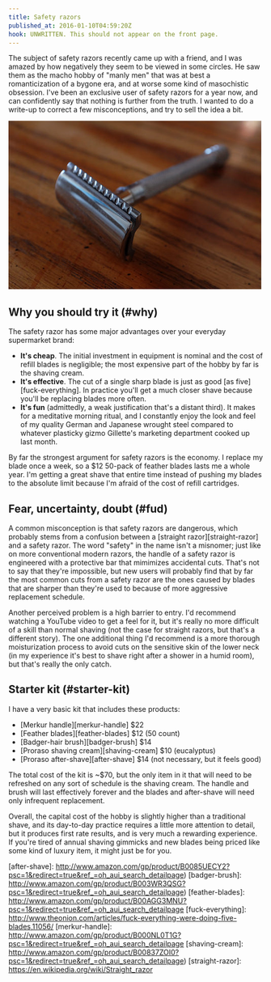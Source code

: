 ```yaml
---
title: Safety razors
published_at: 2016-01-10T04:59:20Z
hook: UNWRITTEN. This should not appear on the front page.
---
```


The subject of safety razors recently came up with a friend, and I was amazed
by how negatively they seem to be viewed in some circles. He saw them as the
macho hobby of "manly men" that was at best a romanticization of a bygone era,
and at worse some kind of masochistic obsession. I've been an exclusive user of
safety razors for a year now, and can confidently say that nothing is further
from the truth. I wanted to do a write-up to correct a few misconceptions, and
try to sell the idea a bit.

<a href="https://www.flickr.com/photos/brandurleach/23656853583/"><img src="/assets/images/fragments/safety-razors/razor.jpg"></a>

## Why you should try it (#why)

The safety razor has some major advantages over your everyday supermarket
brand:

* **It's cheap**. The initial investment in equipment is nominal and the cost
  of refill blades is negligible; the most expensive part of the hobby by far
  is the shaving cream.
* **It's effective**. The cut of a single sharp blade is just as good [as
  five][fuck-everything].  In practice you'll get a much closer shave because
  you'll be replacing blades more often.
* **It's fun** (admittedly, a weak justification that's a distant third). It
  makes for a meditative morning ritual, and I constantly enjoy the look and
  feel of my quality German and Japanese wrought steel compared to whatever
  plasticky gizmo Gillette's marketing department cooked up last month.

By far the strongest argument for safety razors is the economy. I replace my
blade once a week, so a $12 50-pack of feather blades lasts me a whole year.
I'm getting a great shave that entire time instead of pushing my blades to the
absolute limit because I'm afraid of the cost of refill cartridges.

## Fear, uncertainty, doubt (#fud)

A common misconception is that safety razors are dangerous, which probably
stems from a confusion between a [straight razor][straight-razor] and a safety
razor. The word "safety" in the name isn't a misnomer; just like on more
conventional modern razors, the handle of a safety razor is engineered with a
protective bar that mimimizes accidental cuts. That's not to say that they're
impossible, but new users will probably find that by far the most common cuts
from a safety razor are the ones caused by blades that are sharper than they're
used to because of more aggressive replacement schedule.

Another perceived problem is a high barrier to entry. I'd recommend watching a
YouTube video to get a feel for it, but it's really no more difficult of a
skill than normal shaving (not the case for straight razors, but that's a
different story). The one additional thing I'd recommend is a more thorough
moisturization process to avoid cuts on the sensitive skin of the lower neck
(in my experience it's best to shave right after a shower in a humid room), but
that's really the only catch.

## Starter kit (#starter-kit)

I have a very basic kit that includes these products:

* [Merkur handle][merkur-handle] $22
* [Feather blades][feather-blades] $12 (50 count)
* [Badger-hair brush][badger-brush] $14
* [Proraso shaving cream][shaving-cream] $10 (eucalyptus)
* [Proraso after-shave][after-shave] $14 (not necessary, but it feels good)

The total cost of the kit is ~$70, but the only item in it that will need to be
refreshed on any sort of schedule is the shaving cream. The handle and brush
will last effectively forever and the blades and after-shave will need only
infrequent replacement.

Overall, the capital cost of the hobby is slightly higher than a traditional
shave, and its day-to-day practice requires a little more attention to detail,
but it produces first rate results, and is very much a rewarding experience. If
you're tired of annual shaving gimmicks and new blades being priced like some
kind of luxury item, it might just be for you.

[after-shave]: http://www.amazon.com/gp/product/B0085UECY2?psc=1&redirect=true&ref_=oh_aui_search_detailpage)
[badger-brush]: http://www.amazon.com/gp/product/B003WR3QSG?psc=1&redirect=true&ref_=oh_aui_search_detailpage)
[feather-blades]: http://www.amazon.com/gp/product/B00AGG3MNU?psc=1&redirect=true&ref_=oh_aui_search_detailpage
[fuck-everything]: http://www.theonion.com/articles/fuck-everything-were-doing-five-blades,11056/
[merkur-handle]: http://www.amazon.com/gp/product/B000NL0T1G?psc=1&redirect=true&ref_=oh_aui_search_detailpage
[shaving-cream]: http://www.amazon.com/gp/product/B00837ZOI0?psc=1&redirect=true&ref_=oh_aui_search_detailpage)
[straight-razor]: https://en.wikipedia.org/wiki/Straight_razor
